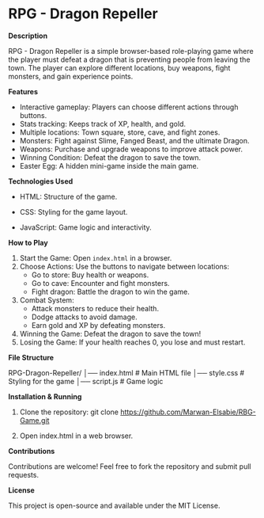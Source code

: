 # RPG - Dragon Repeller

**Description**

RPG - Dragon Repeller is a simple browser-based role-playing game where the player must defeat a dragon that is preventing people from leaving the town. The player can explore different locations, buy weapons, fight monsters, and gain experience points.

**Features**

- Interactive gameplay: Players can choose different actions through buttons.
- Stats tracking: Keeps track of XP, health, and gold.
- Multiple locations: Town square, store, cave, and fight zones.
- Monsters: Fight against Slime, Fanged Beast, and the ultimate Dragon.
- Weapons: Purchase and upgrade weapons to improve attack power.
- Winning Condition: Defeat the dragon to save the town.
- Easter Egg: A hidden mini-game inside the main game.

**Technologies Used**

- HTML: Structure of the game.

- CSS: Styling for the game layout.

- JavaScript: Game logic and interactivity.

**How to Play**

1. Start the Game: Open `index.html` in a browser.
2. Choose Actions: Use the buttons to navigate between locations:
    - Go to store: Buy health or weapons.
    - Go to cave: Encounter and fight monsters.
    - Fight dragon: Battle the dragon to win the game.
3. Combat System:
    - Attack monsters to reduce their health.
    - Dodge attacks to avoid damage.
    - Earn gold and XP by defeating monsters.
4. Winning the Game: Defeat the dragon to save the town!
5. Losing the Game: If your health reaches 0, you lose and must restart.

**File Structure**

RPG-Dragon-Repeller/
│── index.html      # Main HTML file
│── style.css       # Styling for the game
│── script.js       # Game logic

**Installation & Running**

1. Clone the repository:
 git clone https://github.com/Marwan-Elsabie/RBG-Game.git

2. Open index.html in a web browser.

**Contributions**

 Contributions are welcome! Feel free to fork the repository and submit pull requests.

**License**

This project is open-source and available under the MIT License.
